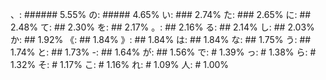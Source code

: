 、: ###### 5.55%
の: ##### 4.65%
い: ### 2.74%
た: ### 2.65%
に: ## 2.48%
て: ## 2.30%
を: ## 2.17%
。: ## 2.16%
る: ## 2.14%
し: ## 2.03%
か: ## 1.92%
《: ## 1.84%
》: ## 1.84%
は: ## 1.84%
な: ## 1.75%
う: ## 1.74%
と: ## 1.73%
-: ## 1.64%
が: ## 1.56%
で: # 1.39%
っ: # 1.38%
ら: # 1.32%
そ: # 1.17%
こ: # 1.16%
れ: # 1.09%
人: # 1.00%